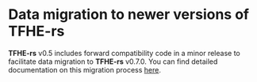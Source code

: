 # Data migration to newer versions of TFHE-rs

**TFHE-rs** v0.5 includes forward compatibility code in a minor release to facilitate data migration to **TFHE-rs** v0.7.0. You can find detailed documentation on this migration process [here](https://docs.zama.ai/tfhe-rs/v/0.5-3/how-to/migrate\_data).
